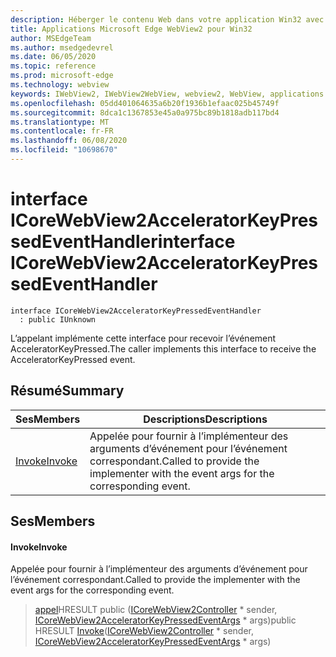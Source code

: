 ```yaml
---
description: Héberger le contenu Web dans votre application Win32 avec le contrôle Microsoft Edge WebView2
title: Applications Microsoft Edge WebView2 pour Win32
author: MSEdgeTeam
ms.author: msedgedevrel
ms.date: 06/05/2020
ms.topic: reference
ms.prod: microsoft-edge
ms.technology: webview
keywords: IWebView2, IWebView2WebView, webview2, WebView, applications Win32, Win32, Edge, ICoreWebView2, ICoreWebView2Controller, contrôle de navigateur, html Edge
ms.openlocfilehash: 05dd401064635a6b20f1936b1efaac025b45749f
ms.sourcegitcommit: 8dca1c1367853e45a0a975bc89b1818adb117bd4
ms.translationtype: MT
ms.contentlocale: fr-FR
ms.lasthandoff: 06/08/2020
ms.locfileid: "10698670"
---
```

# <span data-ttu-id="b7075-104">interface ICoreWebView2AcceleratorKeyPressedEventHandler</span><span class="sxs-lookup"><span data-stu-id="b7075-104">interface ICoreWebView2AcceleratorKeyPressedEventHandler</span></span> 

```
interface ICoreWebView2AcceleratorKeyPressedEventHandler
  : public IUnknown
```

<span data-ttu-id="b7075-105">L’appelant implémente cette interface pour recevoir l’événement AcceleratorKeyPressed.</span><span class="sxs-lookup"><span data-stu-id="b7075-105">The caller implements this interface to receive the AcceleratorKeyPressed event.</span></span>

## <span data-ttu-id="b7075-106">Résumé</span><span class="sxs-lookup"><span data-stu-id="b7075-106">Summary</span></span>

 <span data-ttu-id="b7075-107">Ses</span><span class="sxs-lookup"><span data-stu-id="b7075-107">Members</span></span>                        | <span data-ttu-id="b7075-108">Descriptions</span><span class="sxs-lookup"><span data-stu-id="b7075-108">Descriptions</span></span>
--------------------------------|---------------------------------------------
[<span data-ttu-id="b7075-109">Invoke</span><span class="sxs-lookup"><span data-stu-id="b7075-109">Invoke</span></span>](#invoke) | <span data-ttu-id="b7075-110">Appelée pour fournir à l’implémenteur des arguments d’événement pour l’événement correspondant.</span><span class="sxs-lookup"><span data-stu-id="b7075-110">Called to provide the implementer with the event args for the corresponding event.</span></span>

## <span data-ttu-id="b7075-111">Ses</span><span class="sxs-lookup"><span data-stu-id="b7075-111">Members</span></span>

#### <span data-ttu-id="b7075-112">Invoke</span><span class="sxs-lookup"><span data-stu-id="b7075-112">Invoke</span></span> 

<span data-ttu-id="b7075-113">Appelée pour fournir à l’implémenteur des arguments d’événement pour l’événement correspondant.</span><span class="sxs-lookup"><span data-stu-id="b7075-113">Called to provide the implementer with the event args for the corresponding event.</span></span>

> <span data-ttu-id="b7075-114">[appel](#invoke)HRESULT public ([ICoreWebView2Controller](icorewebview2controller.md) \* sender, [ICoreWebView2AcceleratorKeyPressedEventArgs](icorewebview2acceleratorkeypressedeventargs.md) \* args)</span><span class="sxs-lookup"><span data-stu-id="b7075-114">public HRESULT [Invoke](#invoke)([ICoreWebView2Controller](icorewebview2controller.md) \* sender, [ICoreWebView2AcceleratorKeyPressedEventArgs](icorewebview2acceleratorkeypressedeventargs.md) \* args)</span></span>

